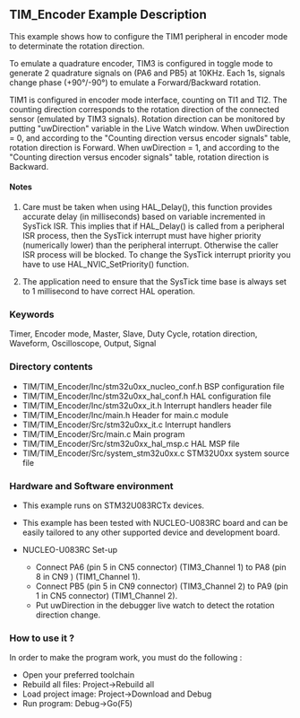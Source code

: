 ## <b>TIM_Encoder Example Description</b>

This example shows how to configure the TIM1 peripheral in encoder mode to
determinate the rotation direction.

  To emulate a quadrature encoder, TIM3 is configured in toggle mode to generate
2 quadrature signals on (PA6 and PB5) at 10KHz. Each 1s, signals change phase
(+90°/-90°) to emulate a Forward/Backward rotation.

  TIM1 is configured in encoder mode interface, counting on TI1 and TI2.
  The counting direction corresponds to the rotation direction of the connected
sensor (emulated by TIM3 signals).
Rotation direction can be monitored by putting "uwDirection" variable in the
Live Watch window.
  When uwDirection = 0, and according to the "Counting direction versus encoder
signals" table, rotation direction is Forward.
  When uwDirection = 1, and according to the "Counting direction versus encoder
signals" table, rotation direction is Backward.

#### <b>Notes</b>

 1. Care must be taken when using HAL_Delay(), this function provides accurate delay (in milliseconds)
    based on variable incremented in SysTick ISR. This implies that if HAL_Delay() is called from
    a peripheral ISR process, then the SysTick interrupt must have higher priority (numerically lower)
    than the peripheral interrupt. Otherwise the caller ISR process will be blocked.
    To change the SysTick interrupt priority you have to use HAL_NVIC_SetPriority() function.

 2. The application need to ensure that the SysTick time base is always set to 1 millisecond
    to have correct HAL operation.

### <b>Keywords</b>

Timer, Encoder mode, Master, Slave, Duty Cycle, rotation direction, Waveform, Oscilloscope, Output, Signal

### <b>Directory contents</b>

  - TIM/TIM_Encoder/Inc/stm32u0xx_nucleo_conf.h BSP configuration file
  - TIM/TIM_Encoder/Inc/stm32u0xx_hal_conf.h    HAL configuration file
  - TIM/TIM_Encoder/Inc/stm32u0xx_it.h          Interrupt handlers header file
  - TIM/TIM_Encoder/Inc/main.h                  Header for main.c module
  - TIM/TIM_Encoder/Src/stm32u0xx_it.c          Interrupt handlers
  - TIM/TIM_Encoder/Src/main.c                  Main program
  - TIM/TIM_Encoder/Src/stm32u0xx_hal_msp.c     HAL MSP file
  - TIM/TIM_Encoder/Src/system_stm32u0xx.c      STM32U0xx system source file


### <b>Hardware and Software environment</b>

  - This example runs on STM32U083RCTx devices.

  - This example has been tested with NUCLEO-U083RC board and can be
    easily tailored to any other supported device and development board.

  - NUCLEO-U083RC Set-up
    - Connect PA6 (pin 5 in CN5 connector) (TIM3_Channel 1) to PA8 (pin 8 in CN9 ) (TIM1_Channel 1).
    - Connect PB5 (pin 5 in CN9 connector) (TIM3_Channel 2) to PA9 (pin 1 in CN5 connector) (TIM1_Channel 2).
    - Put uwDirection in the debugger live watch to detect the rotation direction
      change.


### <b>How to use it ?</b>

In order to make the program work, you must do the following :

 - Open your preferred toolchain
 - Rebuild all files: Project->Rebuild all
 - Load project image: Project->Download and Debug
 - Run program: Debug->Go(F5)
